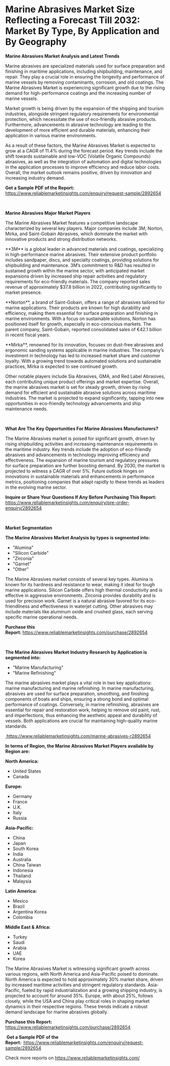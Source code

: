 <p><h1>Marine Abrasives Market Size Reflecting a Forecast Till 2032: Market By Type, By Application and By Geography</h1></p><p><strong>Marine Abrasives Market Analysis and Latest Trends</strong></p>
<p><p>Marine abrasives are specialized materials used for surface preparation and finishing in maritime applications, including shipbuilding, maintenance, and repair. They play a crucial role in ensuring the longevity and performance of marine vessels by removing contaminants, corrosion, and old coatings. The Marine Abrasives Market is experiencing significant growth due to the rising demand for high-performance coatings and the increasing number of marine vessels.</p><p>Market growth is being driven by the expansion of the shipping and tourism industries, alongside stringent regulatory requirements for environmental protection, which necessitate the use of eco-friendly abrasive products. Furthermore, advancements in abrasive technology are leading to the development of more efficient and durable materials, enhancing their application in various marine environments.</p><p>As a result of these factors, the Marine Abrasives Market is expected to grow at a CAGR of 11.4% during the forecast period. Key trends include the shift towards sustainable and low-VOC (Volatile Organic Compounds) abrasives, as well as the integration of automation and digital technologies in the application processes to improve efficiency and reduce labor costs. Overall, the market outlook remains positive, driven by innovation and increasing industry demand.</p></p>
<p><strong>Get a Sample PDF of the Report:&nbsp;</strong> <a href="https://www.reliablemarketinsights.com/enquiry/request-sample/2892654?utm_campaign=3270&utm_medium=2&utm_source=Github&utm_content=ia&utm_term=15032025&utm_id=marine-abrasives">https://www.reliablemarketinsights.com/enquiry/request-sample/2892654</a></p>
<p>&nbsp;</p>
<p><strong>Marine Abrasives Major Market Players</strong></p>
<p><p>The Marine Abrasives Market features a competitive landscape characterized by several key players. Major companies include 3M, Norton, Mirka, and Saint-Gobain Abrasives, which dominate the market with innovative products and strong distribution networks.</p><p>**3M** is a global leader in advanced materials and coatings, specializing in high-performance marine abrasives. Their extensive product portfolio includes sandpaper, discs, and specialty coatings, providing solutions for shipbuilding and maintenance. 3M’s commitment to R&D has resulted in sustained growth within the marine sector, with anticipated market expansions driven by increased ship repair activities and regulatory requirements for eco-friendly materials. The company reported sales revenue of approximately $37.8 billion in 2022, contributing significantly to market presence.</p><p>**Norton**, a brand of Saint-Gobain, offers a range of abrasives tailored for marine applications. Their products are known for high durability and efficiency, making them essential for surface preparation and finishing in marine environments. With a focus on sustainable solutions, Norton has positioned itself for growth, especially in eco-conscious markets. The parent company, Saint-Gobain, reported consolidated sales of €42.1 billion in recent fiscal years.</p><p>**Mirka**, renowned for its innovation, focuses on dust-free abrasives and ergonomic sanding systems applicable in marine industries. The company’s investment in technology has led to increased market share and customer loyalty. With a growing trend towards automated solutions and sustainable practices, Mirka is expected to see continued growth.</p><p>Other notable players include Sia Abrasives, GMA, and Red Label Abrasives, each contributing unique product offerings and market expertise. Overall, the marine abrasives market is set for steady growth, driven by rising demand for efficient and sustainable abrasive solutions across maritime industries. The market is projected to expand significantly, tapping into new opportunities in eco-friendly technology advancements and ship maintenance needs.</p></p>
<p>&nbsp;</p>
<p><strong>What Are The Key Opportunities For Marine Abrasives Manufacturers?</strong></p>
<p><p>The Marine Abrasives market is poised for significant growth, driven by rising shipbuilding activities and increasing maintenance requirements in the maritime industry. Key trends include the adoption of eco-friendly abrasives and advancements in technology improving efficiency and effectiveness. The expansion of marine tourism and regulatory pressures for surface preparation are further boosting demand. By 2030, the market is projected to witness a CAGR of over 5%. Future outlook hinges on innovations in sustainable materials and enhancements in performance metrics, positioning companies that adapt rapidly to these trends as leaders in the evolving marine sector.</p></p>
<p><strong>Inquire or Share Your Questions If Any Before Purchasing This Report:</strong> <a href="https://www.reliablemarketinsights.com/enquiry/pre-order-enquiry/2892654?utm_campaign=3270&utm_medium=2&utm_source=Github&utm_content=ia&utm_term=15032025&utm_id=marine-abrasives">https://www.reliablemarketinsights.com/enquiry/pre-order-enquiry/2892654</a></p>
<p>&nbsp;</p>
<p><strong>Market Segmentation</strong></p>
<p><strong>The Marine Abrasives Market Analysis by types is segmented into:</strong></p>
<p><ul><li>"Alumina"</li><li>"Silicon Carbide"</li><li>"Zirconia"</li><li>"Garnet"</li><li>"Other"</li></ul></p>
<p><p>The Marine Abrasives market consists of several key types. Alumina is known for its hardness and resistance to wear, making it ideal for tough marine applications. Silicon Carbide offers high thermal conductivity and is effective in aggressive environments. Zirconia provides durability and is used for precision work. Garnet is a natural abrasive favored for its eco-friendliness and effectiveness in waterjet cutting. Other abrasives may include materials like aluminum oxide and crushed glass, each serving specific marine operational needs.</p></p>
<p><strong>Purchase this Report:&nbsp;</strong><a href="https://www.reliablemarketinsights.com/purchase/2892654?utm_campaign=3270&utm_medium=2&utm_source=Github&utm_content=ia&utm_term=15032025&utm_id=marine-abrasives">https://www.reliablemarketinsights.com/purchase/2892654</a></p>
<p>&nbsp;</p>
<p><strong>The Marine Abrasives Market Industry Research by Application is segmented into:</strong></p>
<p><ul><li>"Marine Manufacturing"</li><li>"Marine Refinishing"</li></ul></p>
<p><p>The marine abrasives market plays a vital role in two key applications: marine manufacturing and marine refinishing. In marine manufacturing, abrasives are used for surface preparation, smoothing, and finishing components of boats and ships, ensuring a strong bond and optimal performance of coatings. Conversely, in marine refinishing, abrasives are essential for repair and restoration work, helping to remove old paint, rust, and imperfections, thus enhancing the aesthetic appeal and durability of vessels. Both applications are crucial for maintaining high-quality marine standards.</p></p>
<p><a href="https://www.reliablemarketinsights.com/marine-abrasives-r2892654?utm_campaign=3270&utm_medium=2&utm_source=Github&utm_content=ia&utm_term=15032025&utm_id=marine-abrasives">&nbsp;https://www.reliablemarketinsights.com/marine-abrasives-r2892654</a></p>
<p><strong>In terms of Region, the Marine Abrasives Market Players available by Region are:</strong></p>
<p>
    <p> <strong> North America: </strong>
        <ul>
            <li>United States</li>
            <li>Canada</li>
        </ul>
        </p> 
    <p> <strong> Europe: </strong>
        <ul>
            <li>Germany</li>
            <li>France</li>
            <li>U.K.</li>
            <li>Italy</li>
            <li>Russia</li>
        </ul>
        </p> 
    <p> <strong> Asia-Pacific: </strong>
        <ul>
            <li>China</li>
            <li>Japan</li>
            <li>South Korea</li>
            <li>India</li>
            <li>Australia</li>
            <li>China Taiwan</li>
            <li>Indonesia</li>
            <li>Thailand</li>
            <li>Malaysia</li>
        </ul>
        </p> 
    <p> <strong> Latin America: </strong>
        <ul>
            <li>Mexico</li>
            <li>Brazil</li>
            <li>Argentina Korea</li>
            <li>Colombia</li>
        </ul>
        </p> 
    <p> <strong> Middle East & Africa: </strong>
        <ul>
            <li>Turkey</li>
            <li>Saudi</li>
            <li>Arabia</li>
            <li>UAE</li>
            <li>Korea</li>
        </ul>
    </p>
    </p>
<p><p>The Marine Abrasives Market is witnessing significant growth across various regions, with North America and Asia-Pacific poised to dominate. North America is expected to hold approximately 30% market share, driven by increased maritime activities and stringent regulatory standards. Asia-Pacific, fueled by rapid industrialization and a growing shipping industry, is projected to account for around 35%. Europe, with about 25%, follows closely, while the USA and China play critical roles in shaping market dynamics in their respective regions. These trends indicate a robust demand landscape for marine abrasives globally.</p></p>
<p><strong>Purchase this Report: </strong><a href="https://www.reliablemarketinsights.com/purchase/2892654?utm_campaign=3270&utm_medium=2&utm_source=Github&utm_content=ia&utm_term=15032025&utm_id=marine-abrasives">https://www.reliablemarketinsights.com/purchase/2892654</a></p>
<p>&nbsp;<strong>Get a Sample PDF of the Report:&nbsp;&nbsp;</strong><a href="https://www.reliablemarketinsights.com/enquiry/request-sample/2892654?utm_campaign=3270&utm_medium=2&utm_source=Github&utm_content=ia&utm_term=15032025&utm_id=marine-abrasives">https://www.reliablemarketinsights.com/enquiry/request-sample/2892654</a></p>
<p><strong></strong></p>
<p>Check more reports on <a href="https://www.reliablemarketinsights.com/?utm_campaign=3270&utm_medium=2&utm_source=Github&utm_content=ia&utm_term=15032025&utm_id=marine-abrasives">https://www.reliablemarketinsights.com/</a></p>